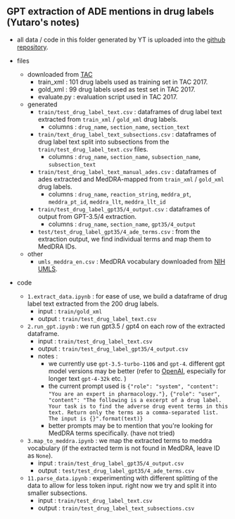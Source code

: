 ## GPT extraction of ADE mentions in drug labels (Yutaro's notes)

- all data / code in this folder generated by YT is uploaded into the [github repository](https://github.com/tatonetti-lab/onsides-task1). 

- files 
    - downloaded from [TAC](https://bionlp.nlm.nih.gov/tac2017adversereactions/)
        - train_xml : 101 drug labels used as training set in TAC 2017.
        - gold_xml : 99 drug labels used as test set in TAC 2017. 
        - evaluate.py : evaluation script used in TAC 2017.
    - generated
        - `train/test_drug_label_text.csv` : dataframes of drug label text extracted from `train_xml` / `gold_xml` drug labels. 
            - columns : `drug_name`, `section_name`, `section_text`
        - `train/text_drug_label_text_subsections.csv` : dataframes of drug label text split into subsections from the `train/test_drug_label_text.csv` files.
            - columns : `drug_name`, `section_name`, `subsection_name`, `subsection_text`
        - `train/test_drug_label_text_manual_ades.csv` : dataframes of ades extracted and MedDRA-mapped from `train_xml` / `gold_xml` drug labels. 
            - columns : `drug_name`, `reaction_string`, `meddra_pt`, `meddra_pt_id`, `meddra_llt`, `meddra_llt_id`
        - `train/test_drug_label_gpt35/4_output.csv` : dataframes of output from GPT-3.5/4 extraction. 
            - columns : `drug_name`, `section_name`, `gpt35/4_output`
        - `test/test_drug_label_gpt35/4_ade_terms.csv` : from the extraction output, we find individual terms and map them to MedDRA IDs. 
    - other
        - `umls_meddra_en.csv` : MedDRA vocabulary downloaded from [NIH UMLS](https://www.nlm.nih.gov/research/umls/index.html).

- code
    - `1.extract_data.ipynb` : for ease of use, we build a dataframe of drug label text extracted from the 200 drug labels.
        - input : `train/gold_xml`
        - output : `train/test_drug_label_text.csv`
    - `2.run_gpt.ipynb` : we run gpt3.5 / gpt4 on each row of the extracted dataframe.
        - input : `train/test_drug_label_text.csv`
        - output : `train/test_drug_label_gpt35/4_output.csv`
        - notes : 
            - we currently use `gpt-3.5-turbo-1106` and `gpt-4`. different gpt model versions may be better (refer to [OpenAI](https://platform.openai.com/docs/models/overview), especially for longer text `gpt-4-32k` etc. )
            - the current prompt used is 
                `{"role": "system", "content": "You are an expert in pharmacology."},`
                `{"role": "user", "content": "The following is a excerpt of a drug label. Your task is to find the adverse drug event terms in this text. Return only the terms as a comma-separated list. The input is {}".format(text)}`
            - better prompts may be to mention that you're looking for MedDRA terms specifically. (have not tried)
    - `3.map_to_meddra.ipynb` : we map the extracted terms to meddra vocabulary (if the extracted term is not found in MedDRA, leave ID as `None`).
        - input : `train/test_drug_label_gpt35/4_output.csv`
        - output : `test/test_drug_label_gpt35/4_ade_terms.csv`
    - `11.parse_data.ipynb` : experimenting with different splitting of the data to allow for less token input. right now we try and split it into smaller subsections. 
        - input : `train/test_drug_label_text.csv`
        - output : `train/test_drug_label_text_subsections.csv`